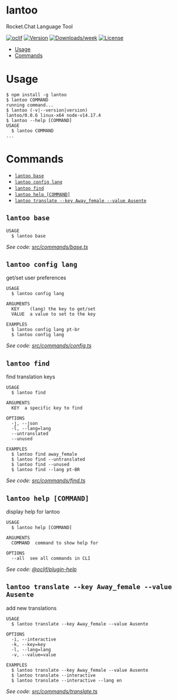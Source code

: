 lantoo
======

Rocket.Chat Language Tool

[![oclif](https://img.shields.io/badge/cli-oclif-brightgreen.svg)](https://oclif.io)
[![Version](https://img.shields.io/npm/v/lantoo.svg)](https://npmjs.org/package/lantoo)
[![Downloads/week](https://img.shields.io/npm/dw/lantoo.svg)](https://npmjs.org/package/lantoo)
[![License](https://img.shields.io/npm/l/lantoo.svg)](https://github.com/ajsaraujo/lantoo/blob/master/package.json)

<!-- toc -->
* [Usage](#usage)
* [Commands](#commands)
<!-- tocstop -->
# Usage
<!-- usage -->
```sh-session
$ npm install -g lantoo
$ lantoo COMMAND
running command...
$ lantoo (-v|--version|version)
lantoo/0.0.6 linux-x64 node-v14.17.4
$ lantoo --help [COMMAND]
USAGE
  $ lantoo COMMAND
...
```
<!-- usagestop -->
# Commands
<!-- commands -->
* [`lantoo base`](#lantoo-base)
* [`lantoo config lang`](#lantoo-config-lang)
* [`lantoo find`](#lantoo-find)
* [`lantoo help [COMMAND]`](#lantoo-help-command)
* [`lantoo translate --key Away_female --value Ausente`](#lantoo-translate---key-away_female---value-ausente)

## `lantoo base`

```
USAGE
  $ lantoo base
```

_See code: [src/commands/base.ts](https://github.com/ajsaraujo/lantoo/blob/v0.0.6/src/commands/base.ts)_

## `lantoo config lang`

get/set user preferences

```
USAGE
  $ lantoo config lang

ARGUMENTS
  KEY    (lang) the key to get/set
  VALUE  a value to set to the key

EXAMPLES
  $ lantoo config lang pt-br
  $ lantoo config lang
```

_See code: [src/commands/config.ts](https://github.com/ajsaraujo/lantoo/blob/v0.0.6/src/commands/config.ts)_

## `lantoo find`

find translation keys

```
USAGE
  $ lantoo find

ARGUMENTS
  KEY  a specific key to find

OPTIONS
  -j, --json
  -l, --lang=lang
  --untranslated
  --unused

EXAMPLES
  $ lantoo find away_female
  $ lantoo find --untranslated
  $ lantoo find --unused
  $ lantoo find --lang pt-BR
```

_See code: [src/commands/find.ts](https://github.com/ajsaraujo/lantoo/blob/v0.0.6/src/commands/find.ts)_

## `lantoo help [COMMAND]`

display help for lantoo

```
USAGE
  $ lantoo help [COMMAND]

ARGUMENTS
  COMMAND  command to show help for

OPTIONS
  --all  see all commands in CLI
```

_See code: [@oclif/plugin-help](https://github.com/oclif/plugin-help/blob/v3.2.2/src/commands/help.ts)_

## `lantoo translate --key Away_female --value Ausente`

add new translations

```
USAGE
  $ lantoo translate --key Away_female --value Ausente

OPTIONS
  -i, --interactive
  -k, --key=key
  -l, --lang=lang
  -v, --value=value

EXAMPLES
  $ lantoo translate --key Away_female --value Ausente
  $ lantoo translate --interactive
  $ lantoo translate --interactive --lang en
```

_See code: [src/commands/translate.ts](https://github.com/ajsaraujo/lantoo/blob/v0.0.6/src/commands/translate.ts)_
<!-- commandsstop -->
